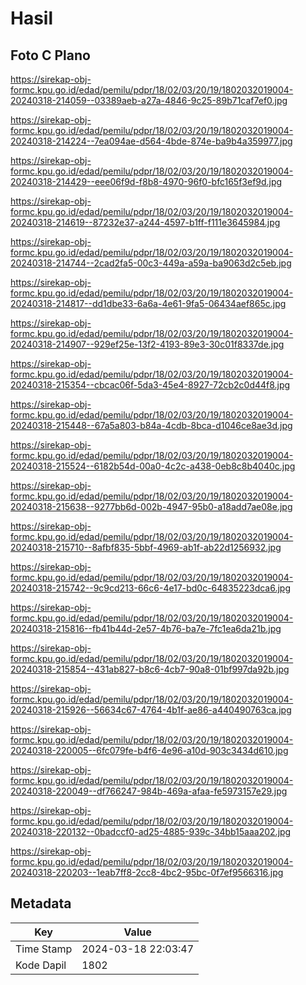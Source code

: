 # Hasil

## Foto C Plano

https://sirekap-obj-formc.kpu.go.id/edad/pemilu/pdpr/18/02/03/20/19/1802032019004-20240318-214059--03389aeb-a27a-4846-9c25-89b71caf7ef0.jpg

https://sirekap-obj-formc.kpu.go.id/edad/pemilu/pdpr/18/02/03/20/19/1802032019004-20240318-214224--7ea094ae-d564-4bde-874e-ba9b4a359977.jpg

https://sirekap-obj-formc.kpu.go.id/edad/pemilu/pdpr/18/02/03/20/19/1802032019004-20240318-214429--eee06f9d-f8b8-4970-96f0-bfc165f3ef9d.jpg

https://sirekap-obj-formc.kpu.go.id/edad/pemilu/pdpr/18/02/03/20/19/1802032019004-20240318-214619--87232e37-a244-4597-b1ff-f111e3645984.jpg

https://sirekap-obj-formc.kpu.go.id/edad/pemilu/pdpr/18/02/03/20/19/1802032019004-20240318-214744--2cad2fa5-00c3-449a-a59a-ba9063d2c5eb.jpg

https://sirekap-obj-formc.kpu.go.id/edad/pemilu/pdpr/18/02/03/20/19/1802032019004-20240318-214817--dd1dbe33-6a6a-4e61-9fa5-06434aef865c.jpg

https://sirekap-obj-formc.kpu.go.id/edad/pemilu/pdpr/18/02/03/20/19/1802032019004-20240318-214907--929ef25e-13f2-4193-89e3-30c01f8337de.jpg

https://sirekap-obj-formc.kpu.go.id/edad/pemilu/pdpr/18/02/03/20/19/1802032019004-20240318-215354--cbcac06f-5da3-45e4-8927-72cb2c0d44f8.jpg

https://sirekap-obj-formc.kpu.go.id/edad/pemilu/pdpr/18/02/03/20/19/1802032019004-20240318-215448--67a5a803-b84a-4cdb-8bca-d1046ce8ae3d.jpg

https://sirekap-obj-formc.kpu.go.id/edad/pemilu/pdpr/18/02/03/20/19/1802032019004-20240318-215524--6182b54d-00a0-4c2c-a438-0eb8c8b4040c.jpg

https://sirekap-obj-formc.kpu.go.id/edad/pemilu/pdpr/18/02/03/20/19/1802032019004-20240318-215638--9277bb6d-002b-4947-95b0-a18add7ae08e.jpg

https://sirekap-obj-formc.kpu.go.id/edad/pemilu/pdpr/18/02/03/20/19/1802032019004-20240318-215710--8afbf835-5bbf-4969-ab1f-ab22d1256932.jpg

https://sirekap-obj-formc.kpu.go.id/edad/pemilu/pdpr/18/02/03/20/19/1802032019004-20240318-215742--9c9cd213-66c6-4e17-bd0c-64835223dca6.jpg

https://sirekap-obj-formc.kpu.go.id/edad/pemilu/pdpr/18/02/03/20/19/1802032019004-20240318-215816--fb41b44d-2e57-4b76-ba7e-7fc1ea6da21b.jpg

https://sirekap-obj-formc.kpu.go.id/edad/pemilu/pdpr/18/02/03/20/19/1802032019004-20240318-215854--431ab827-b8c6-4cb7-90a8-01bf997da92b.jpg

https://sirekap-obj-formc.kpu.go.id/edad/pemilu/pdpr/18/02/03/20/19/1802032019004-20240318-215926--56634c67-4764-4b1f-ae86-a440490763ca.jpg

https://sirekap-obj-formc.kpu.go.id/edad/pemilu/pdpr/18/02/03/20/19/1802032019004-20240318-220005--6fc079fe-b4f6-4e96-a10d-903c3434d610.jpg

https://sirekap-obj-formc.kpu.go.id/edad/pemilu/pdpr/18/02/03/20/19/1802032019004-20240318-220049--df766247-984b-469a-afaa-fe5973157e29.jpg

https://sirekap-obj-formc.kpu.go.id/edad/pemilu/pdpr/18/02/03/20/19/1802032019004-20240318-220132--0badccf0-ad25-4885-939c-34bb15aaa202.jpg

https://sirekap-obj-formc.kpu.go.id/edad/pemilu/pdpr/18/02/03/20/19/1802032019004-20240318-220203--1eab7ff8-2cc8-4bc2-95bc-0f7ef9566316.jpg


## Metadata

| Key        | Value               |
| ---------- | ------------------- |
| Time Stamp | 2024-03-18 22:03:47 |
| Kode Dapil | 1802                |



